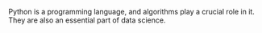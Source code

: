 Python is a programming language, and algorithms play a crucial role in it. They are also an essential part of data science.
